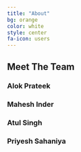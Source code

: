 ```yaml
---
title: "About"
bg: orange
color: white
style: center
fa-icon: users
---
```


## Meet The Team

### Alok Prateek
### Mahesh Inder
### Atul Singh
### Priyesh Sahaniya
